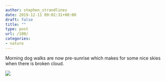 ```yaml
---
author: stephen_strandlines
date: 2019-12-11 09:02:31+00:00
draft: false
title: ""
type: post
url: /100/
categories:
- nature
---
```


Morning dog walks are now pre-sunrise which makes for some nice skies when there is broken cloud. 

![](https://www.strandlines.blog/uploads/2019/c73bc7f9d0.jpg)

